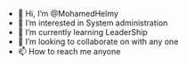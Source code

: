 - 👋 Hi, I’m @MohamedHelmy
- 👀 I’m interested in System administration
- 🌱 I’m currently learning LeaderShip
- 💞️ I’m looking to collaborate on with any one
- 📫 How to reach me anyone

<!---
mhelmy5000/mhelmy5000 is a ✨ special ✨ repository because its `README.md` (this file) appears on your GitHub profile.
You can click the Preview link to take a look at your changes.
--->
